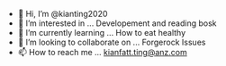 - 👋 Hi, I’m @kianting2020
- 👀 I’m interested in ...
       Developement and reading bosk
- 🌱 I’m currently learning ...
       How to eat healthy
- 💞️ I’m looking to collaborate on ...
       Forgerock Issues
- 📫 How to reach me ...
       kianfatt.ting@anz.com
<!---
kianting2020/kianting2020 is a ✨ special ✨ repository because its `README.md` (this file) appears on your GitHub profile.
You can click the Preview link to take a look at your changes.
--->
